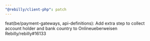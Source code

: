 ```yaml
---
"@rebilly/client-php": patch
---
```


feat(be/payment-gateways, api-definitions): Add extra step to collect account holder and bank country to Onlineueberweisen Rebilly/rebilly#16133
